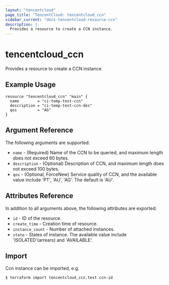 ```yaml
---
layout: "tencentcloud"
page_title: "TencentCloud: tencentcloud_ccn"
sidebar_current: "docs-tencentcloud-resource-ccn"
description: |-
  Provides a resource to create a CCN instance.
---
```


# tencentcloud_ccn

Provides a resource to create a CCN instance.

## Example Usage

```hcl
resource "tencentcloud_ccn" "main" {
  name        = "ci-temp-test-ccn"
  description = "ci-temp-test-ccn-des"
  qos         = "AG"
}
```

## Argument Reference

The following arguments are supported:

* `name` - (Required) Name of the CCN to be queried, and maximum length does not exceed 60 bytes.
* `description` - (Optional) Description of CCN, and maximum length does not exceed 100 bytes.
* `qos` - (Optional, ForceNew) Service quality of CCN, and the available value include 'PT', 'AU', 'AG'. The default is 'AU'.

## Attributes Reference

In addition to all arguments above, the following attributes are exported:

* `id` - ID of the resource.
* `create_time` - Creation time of resource.
* `instance_count` - Number of attached instances.
* `state` - States of instance. The available value include 'ISOLATED'(arrears) and 'AVAILABLE'.


## Import

Ccn instance can be imported, e.g.

```
$ terraform import tencentcloud_ccn.test ccn-id
```

